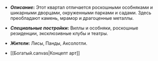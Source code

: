 - **_Описание_:**
    Этот квартал отличается роскошными особняками и шикарными дворцами, окруженными парками и садами. Здесь преобладают камень, мрамор и драгоценные металлы.

- **_Специальные постройки_:**
    Виллы и особняки, роскошные резиденции, эксклюзивные клубы и театры.

- **_Жители_:**
    Лисы, Панды, Аксолотли.

- [[Богатый.canvas|Концепт арт]]
